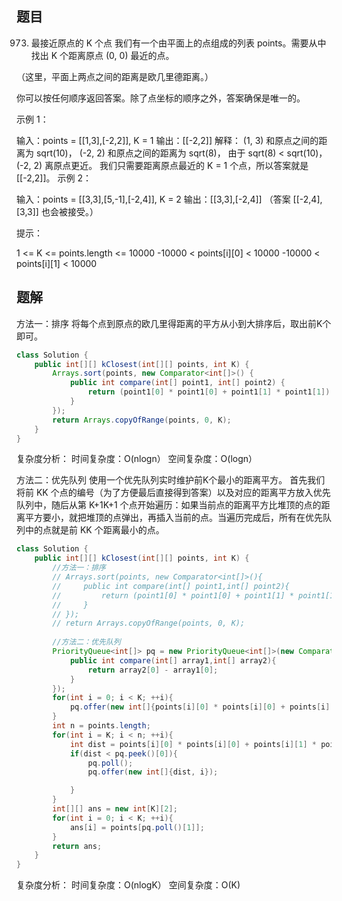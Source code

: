 ﻿## 题目
973. 最接近原点的 K 个点
我们有一个由平面上的点组成的列表 points。需要从中找出 K 个距离原点 (0, 0) 最近的点。

（这里，平面上两点之间的距离是欧几里德距离。）

你可以按任何顺序返回答案。除了点坐标的顺序之外，答案确保是唯一的。

 

示例 1：

输入：points = [[1,3],[-2,2]], K = 1
输出：[[-2,2]]
解释： 
(1, 3) 和原点之间的距离为 sqrt(10)，
(-2, 2) 和原点之间的距离为 sqrt(8)，
由于 sqrt(8) < sqrt(10)，(-2, 2) 离原点更近。
我们只需要距离原点最近的 K = 1 个点，所以答案就是 [[-2,2]]。
示例 2：

输入：points = [[3,3],[5,-1],[-2,4]], K = 2
输出：[[3,3],[-2,4]]
（答案 [[-2,4],[3,3]] 也会被接受。）
 

提示：

1 <= K <= points.length <= 10000
-10000 < points[i][0] < 10000
-10000 < points[i][1] < 10000

## 题解
方法一：排序
将每个点到原点的欧几里得距离的平方从小到大排序后，取出前K个即可。

```java
class Solution {
    public int[][] kClosest(int[][] points, int K) {
        Arrays.sort(points, new Comparator<int[]>() {
            public int compare(int[] point1, int[] point2) {
                return (point1[0] * point1[0] + point1[1] * point1[1]) - (point2[0] * point2[0] + point2[1] * point2[1]);
            }
        });
        return Arrays.copyOfRange(points, 0, K);
    }
}
```

复杂度分析：
时间复杂度：O(nlogn）
空间复杂度：O(logn）

方法二：优先队列
使用一个优先队列实时维护前K个最小的距离平方。
首先我们将前 KK 个点的编号（为了方便最后直接得到答案）以及对应的距离平方放入优先队列中，随后从第 K+1K+1 个点开始遍历：如果当前点的距离平方比堆顶的点的距离平方要小，就把堆顶的点弹出，再插入当前的点。当遍历完成后，所有在优先队列中的点就是前 KK 个距离最小的点。

```java
class Solution {
    public int[][] kClosest(int[][] points, int K) {
        //方法一：排序
        // Arrays.sort(points, new Comparator<int[]>(){
        //     public int compare(int[] point1,int[] point2){
        //         return (point1[0] * point1[0] + point1[1] * point1[1]) - (point2[0] * point2[0] + point2[1] * point2[1]);
        //     }
        // });
        // return Arrays.copyOfRange(points, 0, K);
    
        //方法二：优先队列
        PriorityQueue<int[]> pq = new PriorityQueue<int[]>(new Comparator<int[]>(){
            public int compare(int[] array1,int[] array2){
                return array2[0] - array1[0];
            }
        });
        for(int i = 0; i < K; ++i){
            pq.offer(new int[]{points[i][0] * points[i][0] + points[i][1] * points[i][1], i});
        }
        int n = points.length;
        for(int i = K; i < n; ++i){
            int dist = points[i][0] * points[i][0] + points[i][1] * points[i][1];
            if(dist < pq.peek()[0]){
                pq.poll();
                pq.offer(new int[]{dist, i});

            }
        }
        int[][] ans = new int[K][2];
        for(int i = 0; i < K; ++i){
            ans[i] = points[pq.poll()[1]];
        }
        return ans;
    }
}
```
复杂度分析：
时间复杂度：O(nlogK）
空间复杂度：O(K)

